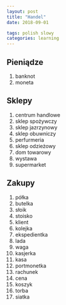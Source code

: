 ```yaml
---
layout: post
title: "Handel"
date: 2018-09-01

tags: polish slowy
categories: learning
---
```

## Pieniądze

1. banknot
2. moneta

## Sklepy

1. centrum handlowe
2. sklep spożywczy
3. sklep jazrzynowy
4. sklep obuwniczy
5. perfurmeria
6. sklep odzieżowy
7. dom towarowy
8. wystawa
9. supermarket

## Zakupy

1. półka
2. butelka
3. słoik
4. stoisko
5. klient
6. kolejka
7. ekspedientka
8. lada
9. waga
10. kasjerka
11. kasa
12. portmonetka
13. rachunek
14. cena
15. koszyk
16. torba
17. siatka
